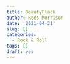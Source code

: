 ```yaml
---
title: BeautyFlack
author: Rees Morrison
date: '2021-04-21'
slug: []
categories:
  - Rock & Roll
tags: []
draft: yes
---
```


